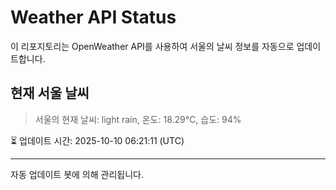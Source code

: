 
# Weather API Status

이 리포지토리는 OpenWeather API를 사용하여 서울의 날씨 정보를 자동으로 업데이트합니다.

## 현재 서울 날씨
> 서울의 현재 날씨: light rain, 온도: 18.29°C, 습도: 94%

⏳ 업데이트 시간: 2025-10-10 06:21:11 (UTC)

---
자동 업데이트 봇에 의해 관리됩니다.
